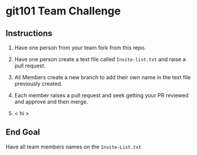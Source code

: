 # git101 Team Challenge
## Instructions
1. Have one person from your team fork from this repo.
2. Have one person create a text file called `Invite-list.txt` and raise a pull request.
3. All Members create a new branch to add their own name in the text file previously created.
4. Each member raises a pull request and seek getting your PR reviewed and approve and then merge.

5. < hi >

## End Goal
Have all team members names on the `Invite-List.txt`
